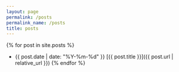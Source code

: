 ```yaml
---
layout: page
permalink: /posts
permalink_name: /posts
title: posts
---
```


{% for post in site.posts %}
* {{ post.date | date: "%Y-%m-%d" }} [{{ post.title }}]({{ post.url | relative_url }})
{% endfor %}
